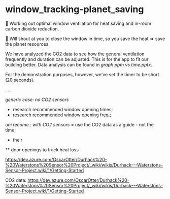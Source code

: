 # window_tracking-planet_saving
💙 Working out optimal window ventilation for heat saving and in-room carbon dioxide reduction. 

💛 Will shout at you to close the window in time, so you save the heat => save the planet resources.

We have analyzed the CO2 data to see how the general ventilation frequently and duration can be adjusted. This is for the app to fit our building better. Data analysis can be found in *graph ppm vs time.pptx*.

For the demonstration purposes, however, we've set the timer to be short (20 seconds). 

.
.
.


*generic case: no CO2 sensors*
- research recommended window opening times;
- research recommended window opening freq.;

*uni recome.: with CO2 sensors*
= use the CO2 data as a guide - not the time;


- their 


** door openings to track heat loss


https://dev.azure.com/OscarOtter/Durhack%20-%20Waterstons%20Sensor%20Project/_wiki/wikis/Durhack---Waterstons-Sensor-Project.wiki/1/Getting-Started


CO2 data:
https://dev.azure.com/OscarOtter/Durhack%20-%20Waterstons%20Sensor%20Project/_wiki/wikis/Durhack---Waterstons-Sensor-Project.wiki/1/Getting-Started
